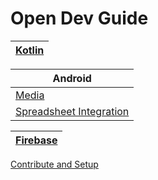# Open Dev Guide 

| [Kotlin](kotlin.md) |
| --- |

| Android | 
|-------------| 
|[Media](android/media.md)|
|[Spreadsheet Integration](android/spreadsheet-integration.md)|

| [Firebase](firebase/firebase.md) |
| --------- |

[Contribute and Setup](setup.md)